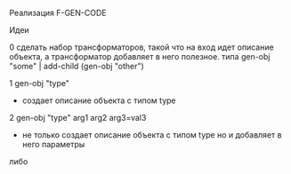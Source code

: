 Реализация F-GEN-CODE

Идеи

0
сделать набор трансформаторов, такой что на вход идет описание объекта, а трансформатор добавляет в него полезное.
типа gen-obj "some" | add-child (gen-obj "other")

1
gen-obj "type"
- создает описание объекта с типом type

2
gen-obj "type" arg1 arg2 arg3=val3
- не только создает описание объекта с типом type но и добавляет в него параметры

либо
